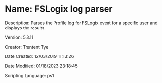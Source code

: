 ﻿# Name: FSLogix log parser

Description: Parses the Profile log for FSLogix event for a specific user and displays the results.

Version: 5.3.11

Creator: Trentent Tye

Date Created: 12/03/2019 11:13:26

Date Modified: 01/18/2023 23:18:45

Scripting Language: ps1

